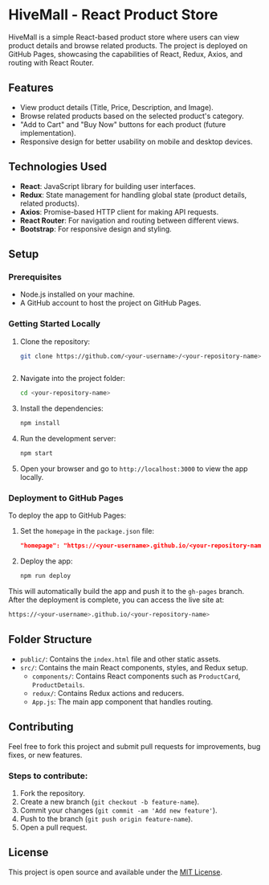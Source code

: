 # HiveMall - React Product Store

HiveMall is a simple React-based product store where users can view product details and browse related products. The project is deployed on GitHub Pages, showcasing the capabilities of React, Redux, Axios, and routing with React Router.

## Features

- View product details (Title, Price, Description, and Image).
- Browse related products based on the selected product's category.
- "Add to Cart" and "Buy Now" buttons for each product (future implementation).
- Responsive design for better usability on mobile and desktop devices.

## Technologies Used

- **React**: JavaScript library for building user interfaces.
- **Redux**: State management for handling global state (product details, related products).
- **Axios**: Promise-based HTTP client for making API requests.
- **React Router**: For navigation and routing between different views.
- **Bootstrap**: For responsive design and styling.

## Setup

### Prerequisites

- Node.js installed on your machine.
- A GitHub account to host the project on GitHub Pages.

### Getting Started Locally

1. Clone the repository:
   ```bash
   git clone https://github.com/<your-username>/<your-repository-name>.git
   ```

```

```

2. Navigate into the project folder:

   ```bash
   cd <your-repository-name>
   ```

3. Install the dependencies:

   ```bash
   npm install
   ```

4. Run the development server:

   ```bash
   npm start
   ```

5. Open your browser and go to `http://localhost:3000` to view the app locally.

### Deployment to GitHub Pages

To deploy the app to GitHub Pages:

1. Set the `homepage` in the `package.json` file:

   ```json
   "homepage": "https://<your-username>.github.io/<your-repository-name>"
   ```

2. Deploy the app:
   ```bash
   npm run deploy
   ```

This will automatically build the app and push it to the `gh-pages` branch. After the deployment is complete, you can access the live site at:

```bash
https://<your-username>.github.io/<your-repository-name>
```

## Folder Structure

- `public/`: Contains the `index.html` file and other static assets.
- `src/`: Contains the main React components, styles, and Redux setup.
  - `components/`: Contains React components such as `ProductCard`, `ProductDetails`.
  - `redux/`: Contains Redux actions and reducers.
  - `App.js`: The main app component that handles routing.

## Contributing

Feel free to fork this project and submit pull requests for improvements, bug fixes, or new features.

### Steps to contribute:

1. Fork the repository.
2. Create a new branch (`git checkout -b feature-name`).
3. Commit your changes (`git commit -am 'Add new feature'`).
4. Push to the branch (`git push origin feature-name`).
5. Open a pull request.

## License

This project is open source and available under the [MIT License](LICENSE).
